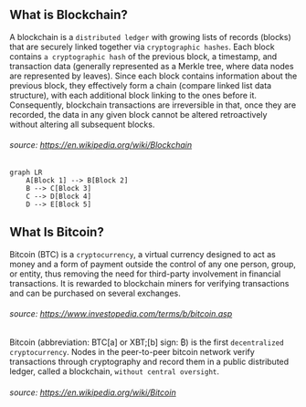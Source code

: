 

## What is Blockchain?

A blockchain is a `distributed ledger` with growing lists of records (blocks) that are securely linked together via `cryptographic hashes`. Each block contains `a cryptographic hash` of the previous block, a timestamp, and transaction data (generally represented as a Merkle tree, where data nodes are represented by leaves). Since each block contains information about the previous block, they effectively form a chain (compare linked list data structure), with each additional block linking to the ones before it. Consequently, blockchain transactions are irreversible in that, once they are recorded, the data in any given block cannot be altered retroactively without altering all subsequent blocks.
###### source: https://en.wikipedia.org/wiki/Blockchain

```mermaid
graph LR
    A[Block 1] --> B[Block 2]
    B --> C[Block 3]
    C --> D[Block 4]
    D --> E[Block 5]
```


## What Is Bitcoin?

Bitcoin (BTC) is a `cryptocurrency`, a virtual currency designed to act as money and a form of payment outside the control of any one person, group, or entity, thus removing the need for third-party involvement in financial transactions. It is rewarded to blockchain miners for verifying transactions and can be purchased on several exchanges.
###### source: https://www.investopedia.com/terms/b/bitcoin.asp

Bitcoin (abbreviation: BTC[a] or XBT;[b] sign: ₿) is the first `decentralized cryptocurrency`. Nodes in the peer-to-peer bitcoin network verify transactions through cryptography and record them in a public distributed ledger, called a blockchain, `without central oversight`.
###### source: https://en.wikipedia.org/wiki/Bitcoin
